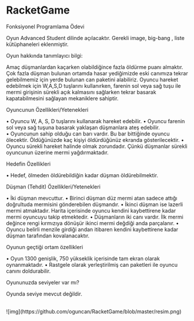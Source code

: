 # RacketGame
Fonksiyonel Programlama Ödevi

Oyun Advanced Student dilinde açılacaktır. Gerekli image, big-bang , liste kütüphaneleri eklenmiştir. 

Oyun hakkında tanımlayıcı bilgi:

Amaç düşmanlardan kaçarken olabildiğince fazla öldürme puanı almaktır. Çok fazla düşman bulunan ortamda hasar yediğimizde eski canımıza tekrar gelebilmemiz için yerde bulunan can paketini alabiliriz. Oyuncu hareket edebilmek için W,A,S,D tuşlarını kullanırken, farenin sol veya sağ tuşu ile mermi girişinin sürekli açık kalmasını sağlarken tekrar basarak kapatabilmesini sağlayan mekaniklere sahiptir. 

Oyuncunun Özellikleri/Yetenekleri

•	Oyuncu W, A, S, D tuşlarını kullanarak hareket edebilir.
•	Oyuncu farenin sol veya sağ tuşuna basarak yaklaşan düşmanlara ateş edebilir.  
•	Oyuncunun sahip olduğu can barı vardır. Bu bar bittiğinde oyuncu ölecektir. Öldüğünüzde kaç kişiyi öldürdüğünüz ekranda gösterilecektir. 
•	Oyuncu sürekli hareket halinde olmak zorundadır. Çünkü düşmanlar sürekli oyuncunun üzerine mermi yağdırmaktadır. 


Hedefin Özellikleri

•	Hedef, ölmeden öldürebildiğin kadar düşman öldürebilmektir. 

Düşman (Tehdit) Özellikleri/Yetenekleri

•	İki düşman mevcuttur. 
•	Birinci düşman düz mermi atan sadece attığı doğrultuda mermisini gönderebilen düşmandır. 
•	İkinci düşman ise lazerli mermi atmaktadır. Harita içerisinde oyuncu kendini kaybettirene kadar mermi oyuncuyu takip etmektedir. 
•	Düşmanların iki canı vardır. İlk mermi değince rengi kırmızıya dönüşür ikinci mermi değdiği anda parçalanır. 
•	Oyuncu belirli menzile girdiği andan itibaren kendini kaybettirene kadar düşman tarafından kovalanacaktır. 

Oyunun geçtiği ortam özellikleri

•	Oyun 1300 genişlik, 750 yükseklik içerisinde tam ekran olarak oynanmaktadır. 
•	Rastgele olarak yerleştirilmiş can paketleri ile oyuncu canını doldurabilir.
 

Oyununuzda seviyeler var mı?

Oyunda seviye mevcut değildir.

<br>
![img](https://github.com/oguncan/RacketGame/blob/master/resim.png)
